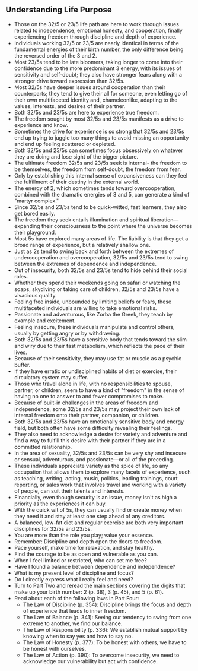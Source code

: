 ## Understanding Life Purpose
- Those on the 32/5 or 23/5 life path are here to work through issues related to independence, emotional honesty, and cooperation, finally experiencing freedom through discipline and depth of experience.
- Individuals working 32/5 or 23/5 are nearly identical in terms of the fundamental energies of their birth number, the only difference being the reversed order of the 3 and 2.
- Most 23/5s tend to be late bloomers, taking longer to come into their confidence due to the more predominant 3 energy, with its issues of sensitivity and self-doubt; they also have stronger fears along with a stronger drive toward expression than 32/5s.
- Most 32/5s have deeper issues around cooperation than their counterparts; they tend to give their all for someone, even letting go of their own multifaceted identity and, chameleonlike, adapting to the values, interests, and desires of their partner.
- Both 32/5s and 23/5s are here to experience true freedom.
- The freedom sought by most 32/5s and 23/5s manifests as a drive to experience and know.
- Sometimes the drive for experience is so strong that 32/5s and 23/5s end up trying to juggle too many things to avoid missing an opportunity and end up feeling scattered or depleted. 
- Both 32/5s and 23/5s can sometimes focus obsessively on whatever they are doing and lose sight of the bigger picture.
- The ultimate freedom 32/5s and 23/5s seek is internal- the freedom to be themselves, the freedom from self-doubt, the freedom from fear.
- Only by establishing this internal sense of expansiveness can they feel the fulfillment of their destiny in the external world. 
- The energy of 2, which sometimes tends toward overcooperation, combined with the dramatic energies of 3 and 5, can generate a kind of "martyr complex."
- Since 32/5s and 23/5s tend to be quick-witted, fast learners, they also get bored easily.
- The freedom they seek entails illumination and spiritual liberation—expanding their consciousness to the point where the universe becomes their playground.
- Most 5s have explored many areas of life. The liability is that they get a broad range of experience, but a relatively shallow one.
- Just as 2s tend to swing back and forth between the extremes of undercooperation and overcooperation, 32/5s and 23/5s tend to swing between the extremes of dependence and independence.
- Out of insecurity, both 32/5s and 23/5s tend to hide behind their social roles.
- Whether they spend their weekends going on safari or watching the soaps, skydiving or taking care of children, 32/5s and 23/5s have a vivacious quality.
- Feeling free inside, unbounded by limiting beliefs or fears, these multifaceted individuals are willing to take emotional risks.
- Passionate and adventurous, like Zorba the Greek, they teach by example and excitement.
- Feeling insecure, these individuals manipulate and control others, usually by getting angry or by withdrawing.
- Both 32/5s and 23/5s have a sensitive body that tends toward the slim and wiry due to their fast metabolism, which reflects the pace of their lives.
- Because of their sensitivity, they may use fat or muscle as a psychic buffer.
- If they have erratic or undisciplined habits of diet or exercise, their circulatory system may suffer.
- Those who travel alone in life, with no responsibilities to spouse, partner, or children, seem to have a kind of "freedom" in the sense of having no one to answer to and fewer compromises to make.
- Because of built-in challenges in the areas of freedom and independence, some 32/5s and 23/5s may project their own lack of internal freedom onto their partner, companion, or children.
- Both 32/5s and 23/5s have an emotionally sensitive body and energy field, but both often have some difficulty revealing their feelings.
- They also need to acknowledge a desire for variety and adventure and find a way to fulfill this desire with their partner if they are in a committed relationship.
- In the area of sexuality, 32/5s and 23/5s can be very shy and insecure or sensual, adventurous, and passionate—or all of the preceding.
- These individuals appreciate variety as the spice of life, so any occupation that allows them to explore many facets of experience, such as teaching, writing, acting, music, politics, leading trainings, court reporting, or sales work that involves travel and working with a variety of people, can suit their talents and interests.
- Financially, even though security is an issue, money isn't as high a priority as the experiences it can buy.
- With the quick wit of 5s, they can usually find or create money when they need it and stay at least one step ahead of any creditors.
- A balanced, low-fat diet and regular exercise are both very important disciplines for 32/5s and 23/5s.
- You are more than the role you play; value your essence.
- Remember: Discipline and depth open the doors to freedom.
- Pace yourself, make time for relaxation, and stay healthy.
- Find the courage to be as open and vulnerable as you can.
- When I feel limited or restricted, who can set me free?
- Have I found a balance between dependence and independence?
- What is my present level of discipline and focus?
- Do I directly express what I really feel and need?
- Turn to Part Two and reread the main sections covering the digits that make up your birth number: 2 (p. 38), 3 (p. 45), and 5 (p. 61).
- Read about each of the following laws in Part Four:
    - The Law of Discipline (p. 354): Discipline brings the focus and depth of experience that leads to inner freedom.
    - The Law of Balance (p. 341): Seeing our tendency to swing from one extreme to another, we find our balance.
    - The Law of Responsibility (p. 336): We establish mutual support by knowing when to say yes and how to say no.
    - The Law of Honesty (p. 377): To be honest with others, we have to be honest with ourselves.
    - The Law of Action (p. 390): To overcome insecurity, we need to acknowledge our vulnerability but act with confidence.